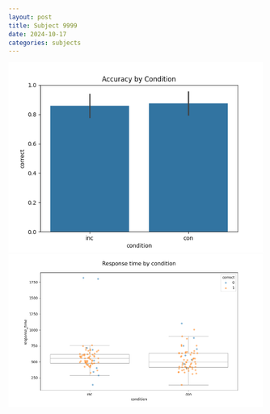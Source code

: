 ```yaml
---
layout: post
title: Subject 9999
date: 2024-10-17
categories: subjects
---
```


![](data/9999/run-7/9999_NF_acc.png)
![](data/9999/run-7/9999_NF_rt.png)

